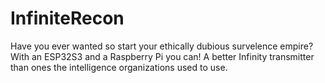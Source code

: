 # InfiniteRecon
Have you ever wanted so start your ethically dubious survelence empire? With an ESP32S3 and a Raspberry Pi you can! A better Infinity transmitter than ones the intelligence organizations used to use.
